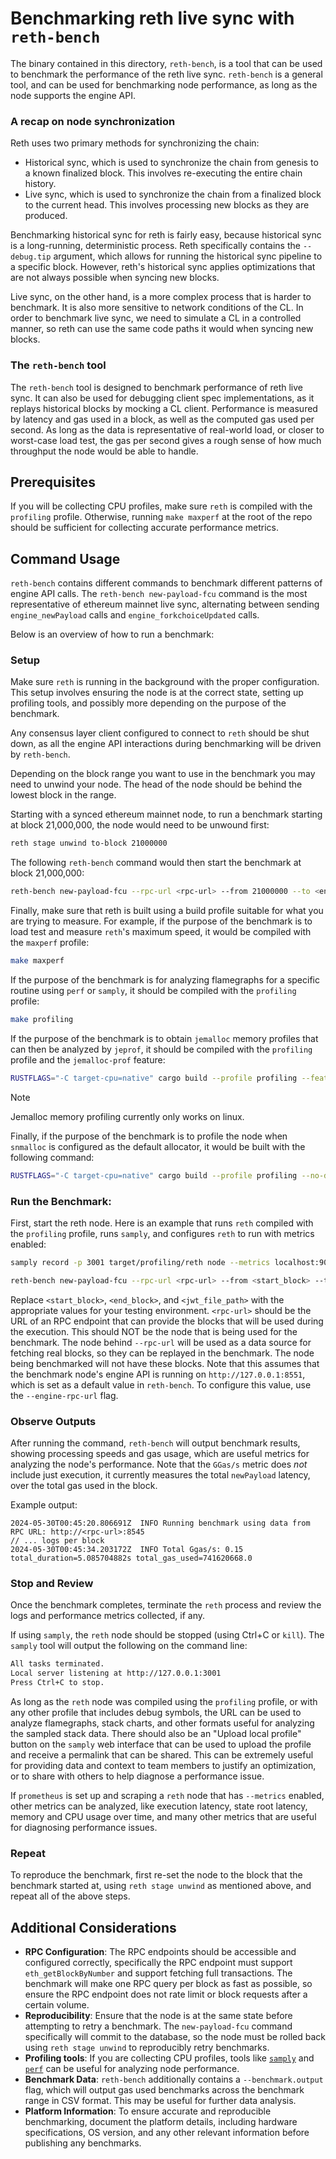 # Benchmarking reth live sync with `reth-bench`

The binary contained in this directory, `reth-bench`, is a tool that can be used to benchmark the performance of the reth live sync. `reth-bench` is a general tool, and can be used for benchmarking node performance, as long as the node supports the engine API.

### A recap on node synchronization
Reth uses two primary methods for synchronizing the chain:
 * Historical sync, which is used to synchronize the chain from genesis to a known finalized block. This involves re-executing the entire chain history.
 * Live sync, which is used to synchronize the chain from a finalized block to the current head. This involves processing new blocks as they are produced.

Benchmarking historical sync for reth is fairly easy, because historical sync is a long-running, deterministic process.
Reth specifically contains the `--debug.tip` argument, which allows for running the historical sync pipeline to a specific block.
However, reth's historical sync applies optimizations that are not always possible when syncing new blocks.


Live sync, on the other hand, is a more complex process that is harder to benchmark. It is also more sensitive to network conditions of the CL.
In order to benchmark live sync, we need to simulate a CL in a controlled manner, so reth can use the same code paths it would when syncing new blocks.

### The `reth-bench` tool
The `reth-bench` tool is designed to benchmark performance of reth live sync.
It can also be used for debugging client spec implementations, as it replays historical blocks by mocking a CL client.
Performance is measured by latency and gas used in a block, as well as the computed gas used per second.
As long as the data is representative of real-world load, or closer to worst-case load test, the gas per second gives a rough sense of how much throughput the node would be able to handle.

## Prerequisites

If you will be collecting CPU profiles, make sure `reth` is compiled with the `profiling` profile.
Otherwise, running `make maxperf` at the root of the repo should be sufficient for collecting accurate performance metrics.

## Command Usage

`reth-bench` contains different commands to benchmark different patterns of engine API calls.
The `reth-bench new-payload-fcu` command is the most representative of ethereum mainnet live sync, alternating between sending `engine_newPayload` calls and `engine_forkchoiceUpdated` calls.

Below is an overview of how to run a benchmark:

### Setup

Make sure `reth` is running in the background with the proper configuration. This setup involves ensuring the node is at the correct state, setting up profiling tools, and possibly more depending on the purpose of the benchmark.

Any consensus layer client configured to connect to `reth` should be shut down, as all the engine API interactions during benchmarking will be driven by `reth-bench`.

Depending on the block range you want to use in the benchmark you may need to unwind your node.
The head of the node should be behind the lowest block in the range.

Starting with a synced ethereum mainnet node, to run a benchmark starting at block 21,000,000, the node would need to be unwound first:
```bash
reth stage unwind to-block 21000000
```

The following `reth-bench` command would then start the benchmark at block 21,000,000:
```bash
reth-bench new-payload-fcu --rpc-url <rpc-url> --from 21000000 --to <end_block> --jwt-secret <jwt_file_path>
```

Finally, make sure that reth is built using a build profile suitable for what you are trying to measure.
For example, if the purpose of the benchmark is to load test and measure `reth`'s maximum speed, it would be compiled with the `maxperf` profile:
```bash
make maxperf
```

If the purpose of the benchmark is for analyzing flamegraphs for a specific routine using `perf` or `samply`, it should be compiled with the `profiling` profile:
```bash
make profiling
```

If the purpose of the benchmark is to obtain `jemalloc` memory profiles that can then be analyzed by `jeprof`, it should be compiled with the `profiling` profile and the `jemalloc-prof` feature:
```bash
RUSTFLAGS="-C target-cpu=native" cargo build --profile profiling --features "jemalloc-prof,asm-keccak"
```

> [!NOTE]
> Jemalloc memory profiling currently only works on linux.

Finally, if the purpose of the benchmark is to profile the node when `snmalloc` is configured as the default allocator, it would be built with the following
command:
```bash
RUSTFLAGS="-C target-cpu=native" cargo build --profile profiling --no-default-features --features "snmalloc-native,asm-keccak"
```

### Run the Benchmark:
First, start the reth node. Here is an example that runs `reth` compiled with the `profiling` profile, runs `samply`, and configures `reth` to run with metrics enabled:
```bash
samply record -p 3001 target/profiling/reth node --metrics localhost:9001 --authrpc.jwt-secret <jwt_file_path>
```

```bash
reth-bench new-payload-fcu --rpc-url <rpc-url> --from <start_block> --to <end_block> --jwt-secret <jwt_file_path>
```

Replace `<start_block>`, `<end_block>`, and `<jwt_file_path>` with the appropriate values for your testing environment. `<rpc-url>` should be the URL of an RPC endpoint that can provide the blocks that will be used during the execution.
This should NOT be the node that is being used for the benchmark. The node behind `--rpc-url` will be used as a data source for fetching real blocks, so they can be replayed in
the benchmark. The node being benchmarked will not have these blocks.
Note that this assumes that the benchmark node's engine API is running on `http://127.0.0.1:8551`, which is set as a default value in `reth-bench`. To configure this value, use the `--engine-rpc-url` flag.

### Observe Outputs

After running the command, `reth-bench` will output benchmark results, showing processing speeds and gas usage, which are useful metrics for analyzing the node's performance.
Note that the `GGas/s` metric does _not_ include just execution, it currently measures the total `newPayload` latency, over the total gas used in the block.

Example output:
```
2024-05-30T00:45:20.806691Z  INFO Running benchmark using data from RPC URL: http://<rpc-url>:8545
// ... logs per block
2024-05-30T00:45:34.203172Z  INFO Total Ggas/s: 0.15 total_duration=5.085704882s total_gas_used=741620668.0
```

### Stop and Review

Once the benchmark completes, terminate the `reth` process and review the logs and performance metrics collected, if any.

If using `samply`, the `reth` node should be stopped (using Ctrl+C or `kill`). The `samply` tool will output the following on the command line:
```bash
All tasks terminated.
Local server listening at http://127.0.0.1:3001
Press Ctrl+C to stop.
```
As long as the `reth` node was compiled using the `profiling` profile, or with any other profile that includes debug symbols, the URL can be used to analyze flamegraphs, stack
charts, and other formats useful for analyzing the sampled stack data. There should also be an "Upload local profile" button on the `samply` web interface that can be used to
upload the profile and receive a permalink that can be shared.
This can be extremely useful for providing data and context to team members to justify an optimization, or to share with others to help diagnose a performance issue.

If `prometheus` is set up and scraping a `reth` node that has `--metrics` enabled, other metrics can be analyzed, like execution latency, state root latency, memory and CPU
usage over time, and many other metrics that are useful for diagnosing performance issues.

### Repeat

To reproduce the benchmark, first re-set the node to the block that the benchmark started at, using `reth stage unwind` as mentioned above, and repeat all of the above steps.

## Additional Considerations

- **RPC Configuration**: The RPC endpoints should be accessible and configured correctly, specifically the RPC endpoint must support `eth_getBlockByNumber` and support fetching full transactions. The benchmark will make one RPC query per block as fast as possible, so ensure the RPC endpoint does not rate limit or block requests after a certain volume.
- **Reproducibility**: Ensure that the node is at the same state before attempting to retry a benchmark. The `new-payload-fcu` command specifically will commit to the database, so the node must be rolled back using `reth stage unwind` to reproducibly retry benchmarks.
- **Profiling tools**: If you are collecting CPU profiles, tools like [`samply`](https://github.com/mstange/samply) and [`perf`](https://perf.wiki.kernel.org/index.php/Main_Page) can be useful for analyzing node performance.
- **Benchmark Data**: `reth-bench` additionally contains a `--benchmark.output` flag, which will output gas used benchmarks across the benchmark range in CSV format. This may be useful for further data analysis.
- **Platform Information**: To ensure accurate and reproducible benchmarking, document the platform details, including hardware specifications, OS version, and any other relevant information before publishing any benchmarks.
